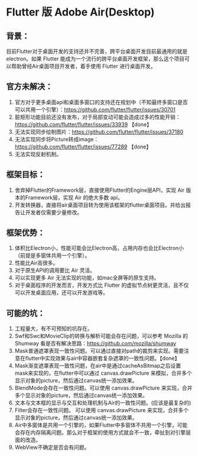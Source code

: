 # Flutter 版 Adobe Air(Desktop)
## 背景：
目前Flutter对于桌面开发的支持还并不完善，跨平台桌面开发目前最通用的就是electron。如果 Flutter 能成为一个流行的跨平台桌面开发框架，那么这个项目可以帮助曾经Air桌面项目开发者，着手使用 Flutter 进行桌面开发。
## 官方未解决：
1. 官方对于更多桌面api和桌面多窗口的支持还在规划中（不知最终多窗口是否可以共用一个引擎）：https://github.com/flutter/flutter/issues/30701
2. 脏矩形功能目前还没有发布，对于局部变动可能会造成过多的性能开销：https://github.com/flutter/flutter/issues/33939 【done】
3. 无法实现同步绘制图片：https://github.com/flutter/flutter/issues/37180
4. 无法实现同步将Picture转成image：https://github.com/flutter/flutter/issues/77289 【done】
5. 无法实现反射机制。 
## 框架目标：
1. 舍弃掉Flutter的Framework层，直接使用Flutter的Engine层API，实现 Air 版本的Framework层，实现 Air 的绝大多数 api。
2. 开发转换器，直接将air桌面项目转为使用该框架的flutter桌面项目。并给出报告让开发者仅需要少量修改。
## 框架优势：
1. 体积比Electron小，性能可能会比Electron高，占用内存也会比Electron小（前提是多窗体共用一个引擎）。
2. 性能比Air高很多。
3. 对于原生API的调用要比 Air 灵活。
4. 可以实现更多 Air 无法实现的功能，如mac全屏等的原生支持。
5. 对于桌面程序的开发而言，开发方式比 Flutter 的虚拟节点树更灵活，且不仅可以开发桌面应用，还可以开发游戏等。 
## 可能的坑：
1. 工程量大，有不可预知的坑存在。
2. Swf和Swc和MovieClip的转换与解析可能会存在问题，可以参考 Mozilla 的 Shumway 看是否有解决思路：https://github.com/mozilla/shumway
3. Mask普通遮罩表现一致性问题。可以通过直接对path的裁剪来实现。需要注意在flutter中实现效果与air中容器嵌套复杂遮罩的一致性问题。【done】
4. Mask渐变遮罩表现一致性问题，在air中是通过cacheAsBitmap之后设置mask来实现的，在flutter中可以通过 canvas.drawPicture 来模拟，合并多个显示对象的picture，然后通过canvas统一添加效果。
5. BlendMode会存在一致性问题。可以使用  canvas.drawPicture 来实现，合并多个显示对象的picture，然后通过canvas统一添加效果。
6. 文本与文本框的显示与交互和处理机制与Air的一致性问题。(应该是最复杂的)
7. Filter会存在一致性问题。 可以使用  canvas.drawPicture 来实现，合并多个显示对象的picture，然后通过canvas统一添加效果。
8. Air中多窗体是共用一个引擎的，如果Flutter中多窗体不共用一个引擎，可能会存在内存隔离问题。那么对于框架的使用方式就会不一致，牵扯到对引擎层面的改造。
9. WebView不确定是否会有问题。

